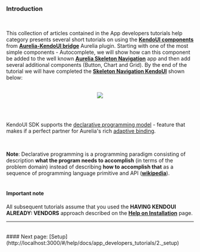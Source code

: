 <br>

### Introduction
<br>

This collection of articles contained in the App developers tutorials help category presents several short tutorials on using the **[KendoUI components](http://aurelia-ui-toolkits.github.io/demo-kendo/#/help/docs/about_this_application/2._components_catalog)** from **[Aurelia-KendoUI bridge](https://github.com/aurelia-ui-toolkits/aurelia-kendoui-plugin)** Aurelia plugin. Starting with one of the most simple components -  Autocomplete, we will show how can this component be added to the well known **[Aurelia Skeleton Navigation](https://github.com/aurelia/skeleton-navigation)** app and then add several additional components (Button, Chart and Grid). By the end of the tutorial we will have completed the **[Skeleton Navigation KendoUI](https://github.com/aurelia-ui-toolkits/skeleton-navigation-kendo)** shown below:
<br>
<br>
<p align=center>
  <img src="http://i.imgur.com/DFLEi5K.png"></img>
 <br><br>
</p>

<br>

KendoUI SDK supports the [declarative programming model](http://docs.telerik.com/kendo-ui/intro/installation/markup) - feature that makes if a perfect partner for Aurelia's rich [adaptive binding](http://eisenbergeffect.bluespire.com/aurelias-adaptive-binding/).

<br>

**Note**: Declarative programming is a programming paradigm consisting of description **what the program needs to accomplish** (in terms of the problem domain) instead of describing **how to accomplish that** as a sequence of programming language primitive and API (**[wikipedia](https://en.wikipedia.org/wiki/Declarative_programming)**).
<br>
<br>

#### Important note

All subsequent tutorials assume that you used the **HAVING KENDOUI ALREADY: VENDORS** approach described  on the **[Help on Installation](http://aurelia-ui-toolkits.github.io/demo-kendo/#/help/docs/about_this_application/4._installation)** page.

* * *
<br>
#### Next page: [Setup](http://localhost:3000/#/help/docs/app_developers_tutorials/2._setup)